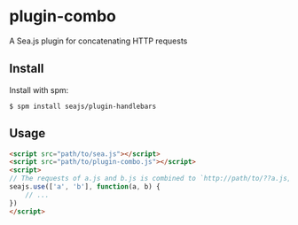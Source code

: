 plugin-combo
============

A Sea.js plugin for concatenating HTTP requests


Install
-------

Install with spm:

    $ spm install seajs/plugin-handlebars


Usage
-----

```html
<script src="path/to/sea.js"></script>
<script src="path/to/plugin-combo.js"></script>
<script>
// The requests of a.js and b.js is combined to `http://path/to/??a.js,b.js`
seajs.use(['a', 'b'], function(a, b) {
    // ...
})
</script>
```
